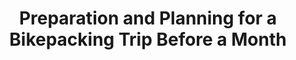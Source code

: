 ---
layout: community
category: community
title: "Preparation and Planning for a Bikepacking Trip Before a Month"
description: "If you’re setting off for a big bikepacking trip (600+ miles), are there any tips for preparation the month before? Or week before? I know I’ll want to keep getting stronger on the bike up until the trip."
isTopLevel: false
isSingleLevel: false
isArticle: false
datePublished: 2022-06-17 14:47:00 +0300
dateModified: 2022-06-17 14:47:00 +0300
published: false
---